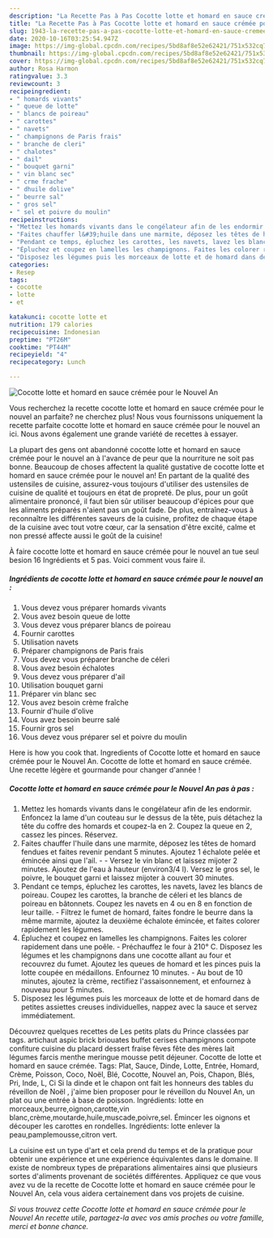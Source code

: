 ```yaml
---
description: "La Recette Pas à Pas Cocotte lotte et homard en sauce crémée pour le Nouvel An"
title: "La Recette Pas à Pas Cocotte lotte et homard en sauce crémée pour le Nouvel An"
slug: 1943-la-recette-pas-a-pas-cocotte-lotte-et-homard-en-sauce-cremee-pour-le-nouvel-an
date: 2020-10-16T03:25:54.947Z
image: https://img-global.cpcdn.com/recipes/5bd8af8e52e62421/751x532cq70/cocotte-lotte-et-homard-en-sauce-cremee-pour-le-nouvel-an-photo-principale-de-la-recette.jpg
thumbnail: https://img-global.cpcdn.com/recipes/5bd8af8e52e62421/751x532cq70/cocotte-lotte-et-homard-en-sauce-cremee-pour-le-nouvel-an-photo-principale-de-la-recette.jpg
cover: https://img-global.cpcdn.com/recipes/5bd8af8e52e62421/751x532cq70/cocotte-lotte-et-homard-en-sauce-cremee-pour-le-nouvel-an-photo-principale-de-la-recette.jpg
author: Rosa Harmon
ratingvalue: 3.3
reviewcount: 3
recipeingredient:
- " homards vivants"
- " queue de lotte"
- " blancs de poireau"
- " carottes"
- " navets"
- " champignons de Paris frais"
- " branche de cleri"
- " chalotes"
- " dail"
- " bouquet garni"
- " vin blanc sec"
- " crme frache"
- " dhuile dolive"
- " beurre sal"
- " gros sel"
- " sel et poivre du moulin"
recipeinstructions:
- "Mettez les homards vivants dans le congélateur afin de les endormir. Enfoncez la lame d&#39;un couteau sur le dessus de la tête, puis détachez la tête du coffre des homards et coupez-la en 2. Coupez la queue en 2, cassez les pinces. Réservez."
- "Faites chauffer l&#39;huile dans une marmite, déposez les têtes de homard fendues et faites revenir pendant 5 minutes. Ajoutez 1 échalote pelée et émincée ainsi que l&#39;ail.  Versez le vin blanc et laissez mijoter 2 minutes. Ajoutez de l&#39;eau à hauteur (environ3/4 l). Versez le gros sel, le poivre, le bouquet garni et laissez mijoter à couvert 30 minutes."
- "Pendant ce temps, épluchez les carottes, les navets, lavez les blancs de poireau. Coupez les carottes, la branche de céleri et les blancs de poireau en bâtonnets. Coupez les navets en 4 ou en 8 en fonction de leur taille. Filtrez le fumet de homard, faites fondre le beurre dans la même marmite, ajoutez la deuxième échalote émincée, et faites colorer rapidement les légumes."
- "Épluchez et coupez en lamelles les champignons. Faites les colorer rapidement dans une poêle. Préchauffez le four à 210° C. Disposez les légumes et les champignons dans une cocotte allant au four et recouvrez du fumet. Ajoutez les queues de homard et les pinces puis la lotte coupée en médaillons. Enfournez 10 minutes. Au bout de 10 minutes, ajoutez la crème, rectifiez l&#39;assaisonnement, et enfournez à nouveau pour 5 minutes."
- "Disposez les légumes puis les morceaux de lotte et de homard dans de petites assiettes creuses individuelles, nappez avec la sauce et servez immédiatement."
categories:
- Resep
tags:
- cocotte
- lotte
- et

katakunci: cocotte lotte et 
nutrition: 179 calories
recipecuisine: Indonesian
preptime: "PT26M"
cooktime: "PT44M"
recipeyield: "4"
recipecategory: Lunch

---
```



![Cocotte lotte et homard en sauce crémée pour le Nouvel An](https://img-global.cpcdn.com/recipes/5bd8af8e52e62421/751x532cq70/cocotte-lotte-et-homard-en-sauce-cremee-pour-le-nouvel-an-photo-principale-de-la-recette.jpg)

Vous recherchez la recette cocotte lotte et homard en sauce crémée pour le nouvel an parfaite? ne cherchez plus! Nous vous fournissons uniquement la recette parfaite cocotte lotte et homard en sauce crémée pour le nouvel an ici. Nous avons également une grande variété de recettes à essayer.

La plupart des gens ont abandonné cocotte lotte et homard en sauce crémée pour le nouvel an à l'avance de peur que la nourriture ne soit pas bonne. Beaucoup de choses affectent la qualité gustative de cocotte lotte et homard en sauce crémée pour le nouvel an! En partant de la qualité des ustensiles de cuisine, assurez-vous toujours d'utiliser des ustensiles de cuisine de qualité et toujours en état de propreté. De plus, pour un goût alimentaire prononcé, il faut bien sûr utiliser beaucoup d'épices pour que les aliments préparés n'aient pas un goût fade. De plus, entraînez-vous à reconnaître les différentes saveurs de la cuisine, profitez de chaque étape de la cuisine avec tout votre cœur, car la sensation d'être excité, calme et non pressé affecte aussi le goût de la cuisine!

<!--inarticleads1-->

À faire cocotte lotte et homard en sauce crémée pour le nouvel an tue seul besion 16 Ingrédients et 5 pas. Voici comment vous faire il.

##### Ingrédients de cocotte lotte et homard en sauce crémée pour le nouvel an :

1. Vous devez vous préparer  homards vivants
1. Vous avez besoin  queue de lotte
1. Vous devez vous préparer  blancs de poireau
1. Fournir  carottes
1. Utilisation  navets
1. Préparer  champignons de Paris frais
1. Vous devez vous préparer  branche de céleri
1. Vous avez besoin  échalotes
1. Vous devez vous préparer  d&#39;ail
1. Utilisation  bouquet garni
1. Préparer  vin blanc sec
1. Vous avez besoin  crème fraîche
1. Fournir  d&#39;huile d&#39;olive
1. Vous avez besoin  beurre salé
1. Fournir  gros sel
1. Vous devez vous préparer  sel et poivre du moulin


Here is how you cook that. Ingredients of Cocotte lotte et homard en sauce crémée pour le Nouvel An. Cocotte de lotte et homard en sauce crémée. Une recette légère et gourmande pour changer d&#39;année ! 

<!--inarticleads2-->

##### Cocotte lotte et homard en sauce crémée pour le Nouvel An pas à pas :

1. Mettez les homards vivants dans le congélateur afin de les endormir. Enfoncez la lame d&#39;un couteau sur le dessus de la tête, puis détachez la tête du coffre des homards et coupez-la en 2. Coupez la queue en 2, cassez les pinces. Réservez.
1. Faites chauffer l&#39;huile dans une marmite, déposez les têtes de homard fendues et faites revenir pendant 5 minutes. Ajoutez 1 échalote pelée et émincée ainsi que l&#39;ail. -  - Versez le vin blanc et laissez mijoter 2 minutes. Ajoutez de l&#39;eau à hauteur (environ3/4 l). Versez le gros sel, le poivre, le bouquet garni et laissez mijoter à couvert 30 minutes.
1. Pendant ce temps, épluchez les carottes, les navets, lavez les blancs de poireau. Coupez les carottes, la branche de céleri et les blancs de poireau en bâtonnets. Coupez les navets en 4 ou en 8 en fonction de leur taille. - Filtrez le fumet de homard, faites fondre le beurre dans la même marmite, ajoutez la deuxième échalote émincée, et faites colorer rapidement les légumes.
1. Épluchez et coupez en lamelles les champignons. Faites les colorer rapidement dans une poêle. - Préchauffez le four à 210° C. Disposez les légumes et les champignons dans une cocotte allant au four et recouvrez du fumet. Ajoutez les queues de homard et les pinces puis la lotte coupée en médaillons. Enfournez 10 minutes. - Au bout de 10 minutes, ajoutez la crème, rectifiez l&#39;assaisonnement, et enfournez à nouveau pour 5 minutes.
1. Disposez les légumes puis les morceaux de lotte et de homard dans de petites assiettes creuses individuelles, nappez avec la sauce et servez immédiatement.


Découvrez quelques recettes de Les petits plats du Prince classées par tags. artichaut aspic brick briouates buffet cerises champignons compote confiture cuisine du placard dessert fraise fèves fête des mères lait légumes farcis menthe meringue mousse petit déjeuner. Cocotte de lotte et homard en sauce crémée. Tags: Plat, Sauce, Dinde, Lotte, Entrée, Homard, Crème, Poisson, Coco, Noël, Blé, Cocotte, Nouvel an, Pois, Chapon, Blés, Pri, Inde, L, Ci Si la dinde et le chapon ont fait les honneurs des tables du réveillon de Noël , j&#39;aime bien proposer pour le réveillon du Nouvel An, un plat ou une entrée à base de poisson. Ingrédients: lotte en morceaux,beurre,oignon,carotte,vin blanc,crème,moutarde,huile,muscade,poivre,sel. Émincer les oignons et découper les carottes en rondelles. Ingrédients: lotte enlever la peau,pamplemousse,citron vert. 

<!--inarticleads1-->

<p>
La cuisine est un type d'art et cela prend du temps et de la pratique pour obtenir une expérience et une expérience équivalentes dans le domaine. Il existe de nombreux types de préparations alimentaires ainsi que plusieurs sortes d'aliments provenant de sociétés différentes. Appliquez ce que vous avez vu de la recette de Cocotte lotte et homard en sauce crémée pour le Nouvel An, cela vous aidera certainement dans vos projets de cuisine.
</p>

<p>
<i>Si vous trouvez cette Cocotte lotte et homard en sauce crémée pour le Nouvel An recette utile, partagez-la avec vos amis proches ou votre famille, merci et bonne chance.</i>
</p>
